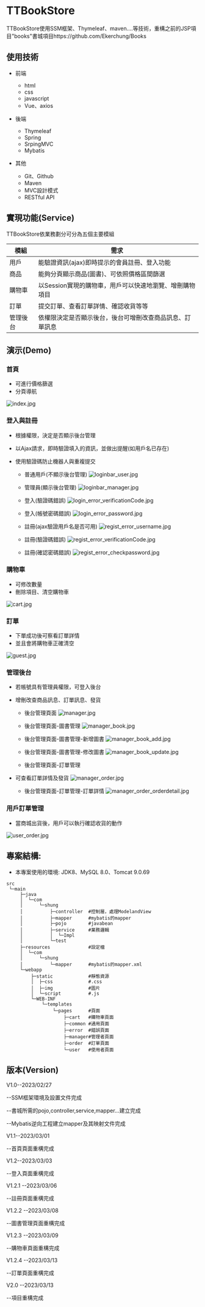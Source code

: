 # TTBookStore
TTBookStore使用SSM框架、Thymeleaf、maven....等技術，重構之前的JSP項目"books"書城項目https://github.com/Ekerchung/Books


## 使用技術
- 前端
  - html
  - css
  - javascript
  - Vue、axios

- 後端
  - Thymeleaf
  - Spring
  - SrpingMVC
  - Mybatis

- 其他
  - Git、Github
  - Maven
  - MVC設計模式
  - RESTful API


## 實現功能(Service)

TTBookStore依業務劃分可分為五個主要模組


| 模組                     | 需求                                                         |
| ------------------------ | ------------------------------------------------------------ |
| 用戶     | 能驗證資訊(ajax)即時提示的會員註冊、登入功能 |
| 商品       | 能夠分頁顯示商品(圖書)、可依照價格區間篩選 |
| 購物車    | 以Session實現的購物車，用戶可以快速地瀏覽、增刪購物項目 |
| 訂單 | 提交訂單、查看訂單詳情、確認收貨等等 |
| 管理後台 | 依權限決定是否顯示後台，後台可增刪改查商品訊息、訂單訊息 |

## 演示(Demo)

### 首頁
- 可進行價格篩選
- 分頁導航

![index.jpg](https://github.com/Ekerchung/TTBookStore/blob/master/src/main/webapp/static/img/readme/TTBookStore_index.jpg)

### 登入與註冊

- 根據權限，決定是否顯示後台管理

- 以Ajax請求，即時驗證填入的資訊，並做出提醒(如用戶名已存在)

- 使用驗證碼防止機器人與重複提交

  - 普通用戶(不顯示後台管理)
![loginbar_user.jpg](https://github.com/Ekerchung/TTBookStore/blob/master/src/main/webapp/static/img/readme/TTBookStore_loginbar_user.jpg)

  - 管理員(顯示後台管理)
![loginbar_manager.jpg](https://github.com/Ekerchung/TTBookStore/blob/master/src/main/webapp/static/img/readme/TTBookStore_loginbar_manager.jpg)

  - 登入(驗證碼錯誤)
![login_error_verificationCode.jpg](https://github.com/Ekerchung/TTBookStore/blob/master/src/main/webapp/static/img/readme/TTBookStore_login_error_verificationCode.jpg)

  - 登入(帳號密碼錯誤)
![login_error_password.jpg](https://github.com/Ekerchung/TTBookStore/blob/master/src/main/webapp/static/img/readme/TTBookStore_login_error_password.jpg)

  - 註冊(ajax驗證用戶名是否可用)
![regist_error_username.jpg](https://github.com/Ekerchung/TTBookStore/blob/master/src/main/webapp/static/img/readme/TTBookStore_regist_error_username.jpg)

  - 註冊(驗證碼錯誤)
![regist_error_verificationCode.jpg](https://github.com/Ekerchung/TTBookStore/blob/master/src/main/webapp/static/img/readme/TTBookStore_regist_error_verificationCode.jpg)

  - 註冊(確認密碼錯誤)
![regist_error_checkpassword.jpg](https://github.com/Ekerchung/TTBookStore/blob/master/src/main/webapp/static/img/readme/TTBookStore_regist_error_checkpassword.jpg)


### 購物車

- 可修改數量
- 刪除項目、清空購物車

![cart.jpg](https://github.com/Ekerchung/TTBookStore/blob/master/src/main/webapp/static/img/readme/TTBookStore_cart.jpg)

### 訂單

- 下單成功後可察看訂單詳情
- 並且會將購物車正確清空

![guest.jpg](https://github.com/Ekerchung/TTBookStore/blob/master/src/main/webapp/static/img/readme/TTBookStore_cart.jpg)

### 管理後台

- 若帳號具有管理員權限，可登入後台

- 增刪改查商品訊息、訂單訊息、發貨

  - 後台管理頁面
![manager.jpg](https://github.com/Ekerchung/TTBookStore/blob/master/src/main/webapp/static/img/readme/TTBookStore_manager.jpg)

  - 後台管理頁面-圖書管理
![manager_book.jpg](https://github.com/Ekerchung/TTBookStore/blob/master/src/main/webapp/static/img/readme/TTBookStore_manager_book.jpg)

  - 後台管理頁面-圖書管理-新增圖書
![manager_book_add.jpg](https://github.com/Ekerchung/TTBookStore/blob/master/src/main/webapp/static/img/readme/TTBookStore_manager_book_add.jpg)

  - 後台管理頁面-圖書管理-修改圖書
![manager_book_update.jpg](https://github.com/Ekerchung/TTBookStore/blob/master/src/main/webapp/static/img/readme/TTBookStore_manager_book_update.jpg)

  - 後台管理頁面-訂單管理
- 可查看訂單詳情及發貨
![manager_order.jpg](https://github.com/Ekerchung/TTBookStore/blob/master/src/main/webapp/static/img/readme/TTBookStore_manager_order.jpg)

  - 後台管理頁面-訂單管理-訂單詳情
![manager_order_orderdetail.jpg](https://github.com/Ekerchung/TTBookStore/blob/master/src/main/webapp/static/img/readme/TTBookStore_manager_order_orderdetail.jpg)


### 用戶訂單管理

- 當商城出貨後，用戶可以執行確認收貨的動作

![user_order.jpg](https://github.com/Ekerchung/TTBookStore/blob/master/src/main/webapp/static/img/readme/TTBookStore_user_order.jpg)


## 專案結構:
- 本專案使用的環境: JDK8、MySQL 8.0、Tomcat 9.0.69

```
src
 └─main
     ├─java
     │  └─com
     │      └─shung
     │          ├─controller  #控制層，處理ModelandView
     │          ├─mapper      #mybatis的mapper
     │          ├─pojo        #javabean
     │          ├─service     #業務邏輯
     │          │  └─Impl
     │          └─test
     ├─resources              #設定檔
     │  └─com
     │      └─shung
     │          └─mapper      #mybatis的mapper.xml
     └─webapp
         ├─static             #靜態資源
         │  ├─css             #.css
         │  ├─img             #圖片
         │  └─script          #.js
         └─WEB-INF
             └─templates
                 └─pages      #頁面
                     ├─cart   #購物車頁面
                     ├─common #通用頁面
                     ├─error  #錯誤頁面
                     ├─manager#管理者頁面
                     ├─order  #訂單頁面
                     └─user   #使用者頁面
```





## 版本(Version)

V1.0--2023/02/27

--SSM框架環境及設置文件完成

--書城所需的pojo,controller,service,mapper...建立完成

--Mybatis逆向工程建立mapper及其映射文件完成

V1.1--2023/03/01

--首頁頁面重構完成

V1.2--2023/03/03

--登入頁面重構完成

V1.2.1 --2023/03/06

--註冊頁面重構完成

V1.2.2 --2023/03/08

--圖書管理頁面重構完成

V1.2.3 --2023/03/09

--購物車頁面重構完成

V1.2.4 --2023/03/13

--訂單頁面重構完成

V2.0 --2023/03/13

--項目重構完成
